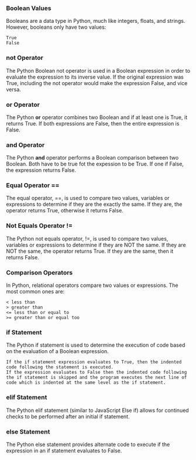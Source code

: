 ### Boolean Values
Booleans are a data type in Python, much like integers, floats, and strings. However, booleans only have two values:

    True
    False


### not Operator
The Python Boolean not operator is used in a Boolean expression in order to evaluate the expression to its inverse value. If the original expression was True, including the not operator would make the expression False, and vice versa.


### or Operator
The Python **or** operator combines two Boolean and if at least one is True, it returns True.
If both expressions are False, then the entire expression is False.

### and Operator
The Python **and** operator performs a Boolean comparison between two Boolean. Both have to be true fot the expession to be True. If one if False, the expression returns False.


### Equal Operator ==
The equal operator, ==, is used to compare two values, variables or expressions to determine if they are the exactly the same.
If they are, the operator returns True, otherwise it returns False.

### Not Equals Operator !=
The Python not equals operator, !=, is used to compare two values, variables or expressions to determine if they are NOT the same. If they are NOT the same, the operator returns True. If they are the same, then it returns False.


### Comparison Operators
In Python, relational operators compare two values or expressions. The most common ones are:

    < less than
    > greater than
    <= less than or equal to
    >= greater than or equal too


### if Statement
The Python if statement is used to determine the execution of code based on the evaluation of a Boolean expression.

    If the if statement expression evaluates to True, then the indented code following the statement is executed.
    If the expression evaluates to False then the indented code following the if statement is skipped and the program executes the next line of code which is indented at the same level as the if statement.


### elif Statement
The Python elif statement (similar to JavaScript Else if) allows for continued checks to be performed after an initial if statement. 

### else Statement
The Python else statement provides alternate code to execute if the expression in an if statement evaluates to False.




